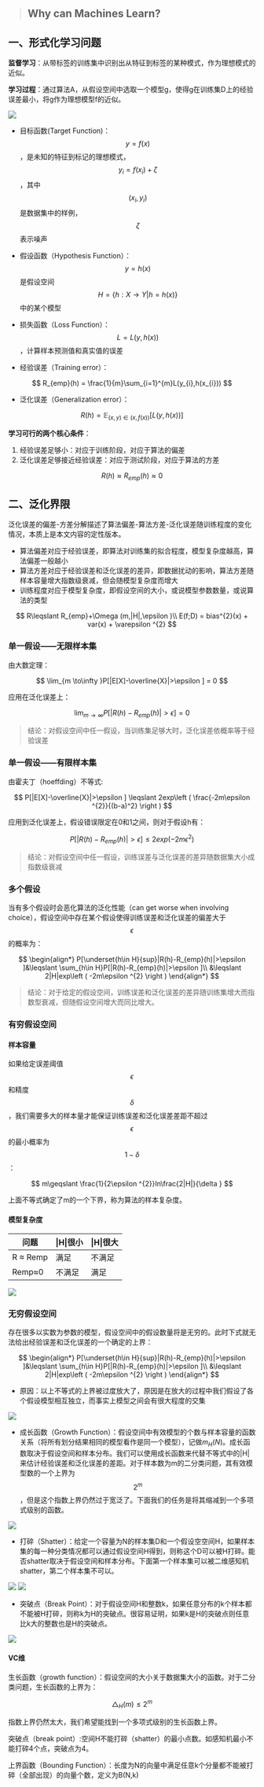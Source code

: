 > ## Why can Machines Learn?

## 一、形式化学习问题
**监督学习**：从带标签的训练集中识别出从特征到标签的某种模式，作为理想模式的近似。

**学习过程**：通过算法A，从假设空间中选取一个模型g，使得g在训练集D上的经验误差最小，将g作为理想模型f的近似。

![](/assets/tdml.png)

- 目标函数(Target Function)：$$y = f(x)$$，是未知的特征到标记的理想模式，$$y_{i}=f(x_{i})+\zeta $$，其中$$(x_{i},y_{i})$$是数据集中的样例，$$\zeta$$表示噪声
- 假设函数（Hypothesis Function）：$$y = h(x)$$是假设空间$$H=\{h:X \to Y  | h = h(x)\}$$中的某个模型
- 损失函数（Loss Function）：$$L=L(y,h(x))$$，计算样本预测值和真实值的误差

- 经验误差（Training error）：

$$
R_{emp}(h) = \frac{1}{m}\sum_{i=1}^{m}L(y_{i},h(x_{i}))
$$

- 泛化误差（Generalization error）：

$$
R(h) = \mathbb{E}_{(x,y)\in (x,f(x))}[L(y,h(x))]
$$

**学习可行的两个核心条件**：
1. 经验误差足够小：对应于训练阶段，对应于算法的偏差
2. 泛化误差足够接近经验误差：对应于测试阶段，对应于算法的方差

$$
R(h) \approx R_{emp}(h)\approx 0
$$

## 二、泛化界限
泛化误差的偏差-方差分解描述了算法偏差-算法方差-泛化误差随训练程度的变化情况，本质上是本文内容的定性版本。
- 算法偏差对应于经验误差，即算法对训练集的拟合程度，模型复杂度越高，算法偏差一般越小
- 算法方差对应于经验误差和泛化误差的差异，即数据扰动的影响，算法方差随样本容量增大指数级衰减，但会随模型复杂度而增大
- 训练程度对应于模型复杂度，即假设空间的大小，或说模型参数数量，或说算法的类型

$$
R\leqslant R_{emp}+\Omega (m,|H|,\epsilon )\\
E(f;D) = bias^{2}(x) + var(x) + \varepsilon ^{2}
$$

### 单一假设——无限样本集
由大数定理：

$$
\lim_{m \to\infty  }P[|E[X]-\overline{X}|>\epsilon ] = 0
$$

应用在泛化误差上：

$$
\lim_{m \to\infty  }P[|R(h)-R_{emp}(h)|>\epsilon ] = 0
$$

> 结论：对假设空间中任一假设，当训练集足够大时，泛化误差依概率等于经验误差

### 单一假设——有限样本集
由霍夫丁（hoeffding）不等式:

$$
P[|E[X]-\overline{X}|>\epsilon ] \leqslant 2exp\left ( \frac{-2m\epsilon ^{2}}{(b-a)^2} \right )
$$

应用到泛化误差上，假设错误限定在0和1之间，则对于假设h有：

$$
P[|R(h)-R_{emp}(h)|>\epsilon ]\leqslant 2exp\left ( -2m\epsilon ^{2} \right )
$$

> 结论：对假设空间中任一假设，训练误差与泛化误差的差异随数据集大小成指数级衰减

### 多个假设
当有多个假设时会恶化算法的泛化性能（can get worse when involving choice），假设空间中存在某个假设使得训练误差和泛化误差的偏差大于$$\epsilon$$的概率为：

$$
\begin{align*}
P[\underset{h\in H}{sup}|R(h)-R_{emp}(h)|>\epsilon ]&\leqslant \sum_{h\in H}P[|R(h)-R_{emp}(h)|>\epsilon ]\\
&\leqslant 2|H|exp\left ( -2m\epsilon ^{2} \right )
\end{align*}
$$

> 结论：对于给定的假设空间，训练误差和泛化误差的差异随训练集增大而指数型衰减，但随假设空间增大而同比增大。


### 有穷假设空间
#### 样本容量
如果给定误差阈值$$\epsilon$$和精度$$\delta$$，我们需要多大的样本量才能保证训练误差和泛化误差差距不超过$$\epsilon$$的最小概率为$$1-\delta$$：

$$
m\geqslant \frac{1}{2\epsilon ^{2}}In\frac{2|H|}{\delta }
$$

上面不等式确定了m的一个下界，称为算法的样本复杂度。

#### 模型复杂度
问题|\|H\|很小|\|H\|很大
---|---|---
R ≈ Remp|满足|不满足
Remp≈0|不满足|满足

![](/assets/com.jpeg)

### 无穷假设空间
存在很多以实数为参数的模型，假设空间中的假设数量将是无穷的。此时下式就无法给出经验误差和泛化误差的一个确定的上界：

$$
\begin{align*}
P[\underset{h\in H}{sup}|R(h)-R_{emp}(h)|>\epsilon ]&\leqslant \sum_{h\in H}P[|R(h)-R_{emp}(h)|>\epsilon ]\\
&\leqslant 2|H|exp\left ( -2m\epsilon ^{2} \right )
\end{align*}
$$

- 原因：以上不等式的上界被过度放大了，原因是在放大的过程中我们假设了各个假设模型相互独立，而事实上模型之间会有很大程度的交集

![](/assets/ee.png)

- 成长函数（Growth Function）：假设空间中有效模型的个数与样本容量的函数关系（将所有划分结果相同的模型看作是同一个模型），记做$m_{H}(N)$。成长函数取决于假设空间和样本分布。我们可以使用成长函数来代替不等式中的|H|来估计经验误差和泛化误差的差距。对于样本数为m的二分类问题，其有效模型数的一个上界为$$2^{m}$$，但是这个指数上界仍然过于宽泛了。下面我们的任务是将其缩减到一个多项式级别的函数。

![](/assets/34.png)

- 打碎（Shatter）：给定一个容量为N的样本集D和一个假设空空间H，如果样本集的每一种分类情况都可以通过假设空间H得到，则称这个D可以被H打碎。能否shatter取决于假设空间和样本分布。下面第一个样本集可以被二维感知机shatter，第二个样本集不可以。

![](/assets/ss.png)
![](/assets/shatter.png)

- 突破点（Break Point）：对于假设空间H和整数k，如果任意分布的k个样本都不能被H打碎，则称k为H的突破点。很容易证明，如果k是H的突破点则任意比k大的整数也是H的突破点。

![](/assets/123.png)


####  VC维

生长函数（growth function）：假设空间的大小关于数据集大小的函数。对于二分类问题，生长函数的上界为：

$$
\bigtriangleup _{H}(m)\leqslant 2^{m}
$$

指数上界仍然太大，我们希望能找到一个多项式级别的生长函数上界。

突破点（break point）:空间H不能打碎（shatter）的最小点数。如感知机最小不能打碎4个点，突破点为4。

上界函数（Bounding Function）：长度为N的向量中满足任意k个分量都不能被打碎（全部出现）的向量个数，定义为B(N,k)

































